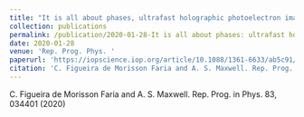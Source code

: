 ```yaml
---
title: "It is all about phases, ultrafast holographic photoelectron imaging"
collection: publications
permalink: /publication/2020-01-28-It is all about phases: ultrafast holographic photoelectron imaging
date: 2020-01-28
venue: 'Rep. Prog. Phys. '
paperurl: 'https://iopscience.iop.org/article/10.1088/1361-6633/ab5c91/meta'
citation: 'C. Figueira de Morisson Faria and A. S. Maxwell. Rep. Prog. in Phys. 83, 034401 (2020)'
---
```

C. Figueira de Morisson Faria and A. S. Maxwell. Rep. Prog. in Phys. 83, 034401 (2020)